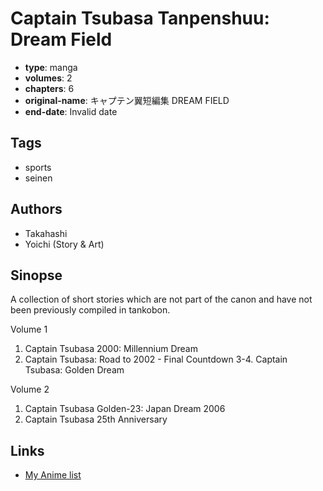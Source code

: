 # Captain Tsubasa Tanpenshuu: Dream Field

-   **type**: manga
-   **volumes**: 2
-   **chapters**: 6
-   **original-name**: キャプテン翼短編集 DREAM FIELD
-   **end-date**: Invalid date

## Tags

-   sports
-   seinen

## Authors

-   Takahashi
-   Yoichi (Story & Art)

## Sinopse

A collection of short stories which are not part of the canon and have not been previously compiled in tankobon.

Volume 1

1. Captain Tsubasa 2000: Millennium Dream
2. Captain Tsubasa: Road to 2002 - Final Countdown
   3-4. Captain Tsubasa: Golden Dream

Volume 2

1. Captain Tsubasa Golden-23: Japan Dream 2006
2. Captain Tsubasa 25th Anniversary

## Links

-   [My Anime list](https://myanimelist.net/manga/15333/Captain_Tsubasa_Tanpenshuu__Dream_Field)
